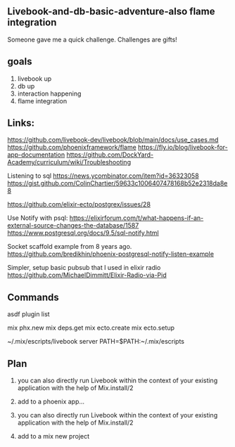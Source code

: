 ## Livebook-and-db-basic-adventure-also flame integration
Someone gave me a quick challenge. Challenges are gifts!

## goals
1. livebook up
2. db up
3. interaction happening
4. flame integration

## Links:
https://github.com/livebook-dev/livebook/blob/main/docs/use_cases.md
https://github.com/phoenixframework/flame
https://fly.io/blog/livebook-for-app-documentation
https://github.com/DockYard-Academy/curriculum/wiki/Troubleshooting

Listening to sql
https://news.ycombinator.com/item?id=36323058
https://gist.github.com/ColinChartier/59633c1006407478168b52e2318da8e8

https://github.com/elixir-ecto/postgrex/issues/28

Use Notify with psql:
https://elixirforum.com/t/what-happens-if-an-external-source-changes-the-database/1587
https://www.postgresql.org/docs/9.5/sql-notify.html

Socket scaffold example from 8 years ago.
https://github.com/bredikhin/phoenix-postgresql-notify-listen-example

Simpler, setup basic pubsub that I used in elixir radio
https://github.com/MichaelDimmitt/Elixir-Radio-via-Pid

## Commands
asdf plugin list  

mix phx.new <project name>
mix deps.get
mix ecto.create
mix ecto.setup

~/.mix/escripts/livebook server
PATH=$PATH:~/.mix/escripts


## Plan
1. you can also directly run Livebook within the context of your existing application with the help of Mix.install/2
2. add to a phoenix app...

1. you can also directly run Livebook within the context of your existing application with the help of Mix.install/2
2. add to a mix new project
  

